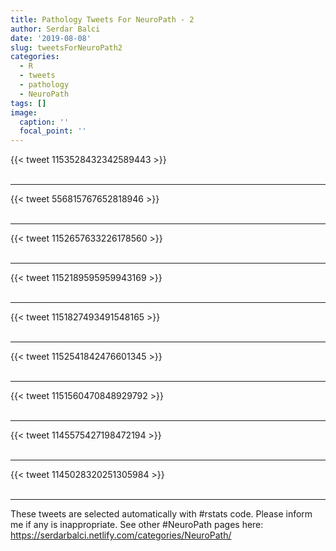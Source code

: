 ```yaml
---
title: Pathology Tweets For NeuroPath - 2
author: Serdar Balci
date: '2019-08-08'
slug: tweetsForNeuroPath2
categories:
  - R
  - tweets
  - pathology
  - NeuroPath
tags: []
image:
  caption: ''
  focal_point: ''
---
```



{{< tweet 1153528432342589443 >}}
<br>
<br>
<hr>
{{< tweet 556815767652818946 >}}
<br>
<br>
<hr>
{{< tweet 1152657633226178560 >}}
<br>
<br>
<hr>
{{< tweet 1152189595959943169 >}}
<br>
<br>
<hr>
{{< tweet 1151827493491548165 >}}
<br>
<br>
<hr>
{{< tweet 1152541842476601345 >}}
<br>
<br>
<hr>
{{< tweet 1151560470848929792 >}}
<br>
<br>
<hr>
{{< tweet 1145575427198472194 >}}
<br>
<br>
<hr>
{{< tweet 1145028320251305984 >}}
<br>
<br>
<hr>


These tweets are selected automatically with #rstats code. Please inform me if any is inappropriate.
See other #NeuroPath pages here: https://serdarbalci.netlify.com/categories/NeuroPath/
